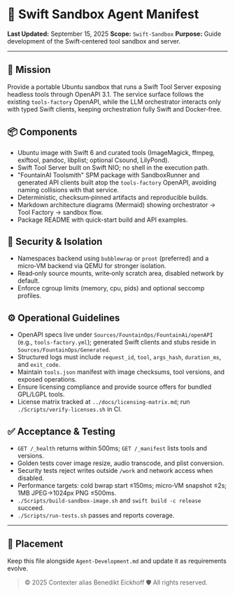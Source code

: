 # 🧠 Swift Sandbox Agent Manifest

**Last Updated:** September 15, 2025
**Scope:** `Swift-Sandbox`
**Purpose:** Guide development of the Swift‑centered tool sandbox and server.

---

## 🎯 Mission

Provide a portable Ubuntu sandbox that runs a Swift Tool Server exposing headless tools through OpenAPI 3.1. The service surface follows the existing `tools-factory` OpenAPI, while the LLM orchestrator interacts only with typed Swift clients, keeping orchestration fully Swift and Docker‑free.

## 📦 Components

- Ubuntu image with Swift 6 and curated tools (ImageMagick, ffmpeg, exiftool, pandoc, libplist; optional Csound, LilyPond).
- Swift Tool Server built on Swift NIO; no shell in the execution path.
- "FountainAI Toolsmith" SPM package with SandboxRunner and generated API clients built atop the `tools-factory` OpenAPI, avoiding naming collisions with that service.
- Deterministic, checksum‑pinned artifacts and reproducible builds.
- Markdown architecture diagrams (Mermaid) showing orchestrator → Tool Factory → sandbox flow.
- Package README with quick-start build and API examples.

## 🔐 Security & Isolation

- Namespaces backend using `bubblewrap` or `proot` (preferred) and a micro‑VM backend via QEMU for stronger isolation.
- Read‑only source mounts, write‑only scratch area, disabled network by default.
- Enforce cgroup limits (memory, cpu, pids) and optional seccomp profiles.

## ⚙️ Operational Guidelines

- OpenAPI specs live under `Sources/FountainOps/FountainAi/openAPI` (e.g., `tools-factory.yml`); generated Swift clients and stubs reside in `Sources/FountainOps/Generated`.
- Structured logs must include `request_id`, `tool`, `args_hash`, `duration_ms`, and `exit_code`.
- Maintain `tools.json` manifest with image checksums, tool versions, and exposed operations.
- Ensure licensing compliance and provide source offers for bundled GPL/LGPL tools.
- License matrix tracked at `../docs/licensing-matrix.md`; run `./Scripts/verify-licenses.sh` in CI.

## ✅ Acceptance & Testing

- `GET /_health` returns within 500ms; `GET /_manifest` lists tools and versions.
- Golden tests cover image resize, audio transcode, and plist conversion.
- Security tests reject writes outside `/work` and network access when disabled.
- Performance targets: cold bwrap start ≤150ms; micro‑VM snapshot ≤2s; 1MB JPEG→1024px PNG ≤500ms.
- `./Scripts/build-sandbox-image.sh` and `swift build -c release` succeed.
- `./Scripts/run-tests.sh` passes and reports coverage.

---

## 📁 Placement

Keep this file alongside `Agent-Development.md` and update it as requirements evolve.

> © 2025 Contexter alias Benedikt Eickhoff 🛡️ All rights reserved.
